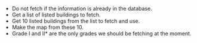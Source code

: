 - Do not fetch if the information is already in the database.
- Get a list of listed buildings to fetch.
- Get 10 listed buildings from the list to fetch and use.
- Make the map from these 10.
- Grade I and II\* are the only grades we should be fetching at the moment.
